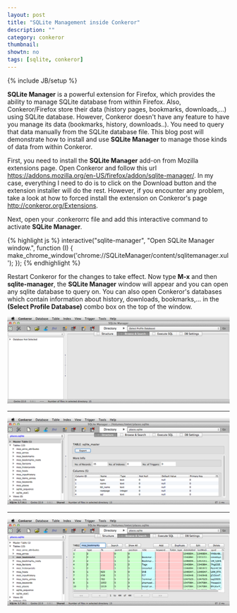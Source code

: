 ```yaml
---
layout: post
title: "SQLite Management inside Conkeror"
description: ""
category: conkeror
thumbnail: 
showtn: no
tags: [sqlite, conkeror]
---
```

{% include JB/setup %}

**SQLite Manager** is a powerful extension for Firefox, which provides the ability to
manage SQLite database from within Firefox. Also, Conkeror/Firefox store their data
(history pages, bookmarks, downloads,...) using SQLite database. However, Conkeror doesn't
have any feature to have you manage its data (bookmarks, history, downloads..). You need
to query that data manually from the SQLite database file. This blog post will
demonstrate how to install and use **SQLite Manager** to manage those kinds of
data from within Conkeror.

First, you need to install the **SQLite Manager** add-on from Mozilla extensions
page. Open Conkeror and follow this url
<https://addons.mozilla.org/en-US/firefox/addon/sqlite-manager/>. In my case,
everything I need to do is to click on the Download button and the extension
installer will do the rest. However, if you encounter any problem, take a look
at how to forced install the extension on Conkeror's page
<http://conkeror.org/Extensions>.

<!-- more -->

Next, open your .conkerorrc file and add this interactive command to activate
**SQLite Manager**.

{% highlight js %}
interactive("sqlite-manager",
    "Open SQLite Manager window.",
    function (I) {
        make_chrome_window('chrome://SQLiteManager/content/sqlitemanager.xul');
    });
{% endhighlight %}

Restart Conkeror for the changes to take effect. Now type **M-x** and then
**sqlite-manager**, the **SQLite Manager** window will appear and you can open
any sqlite database to query on. You can also open Conkeror's databases which
contain information about history, downloads, bookmarks,... in the
**(Select Profile Database)** combo box on the top of the window.

![Demo](/files/2013-12-03-sqlite-management-in-conkeror/demo1.png)

---

![Demo](/files/2013-12-03-sqlite-management-in-conkeror/demo2.png)

---

![Demo](/files/2013-12-03-sqlite-management-in-conkeror/demo3.png)
